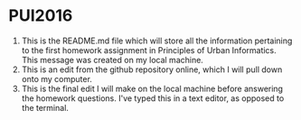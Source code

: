 # PUI2016
1. This is the README.md file which will store all the information pertaining to the first homework assignment in Principles of Urban Informatics. This message was created on my local machine.
2. This is an edit from the github repository online, which I will pull down onto my computer.
3. This is the final edit I will make on the local machine before answering the homework questions. I've typed this in a text editor, as opposed to the terminal.